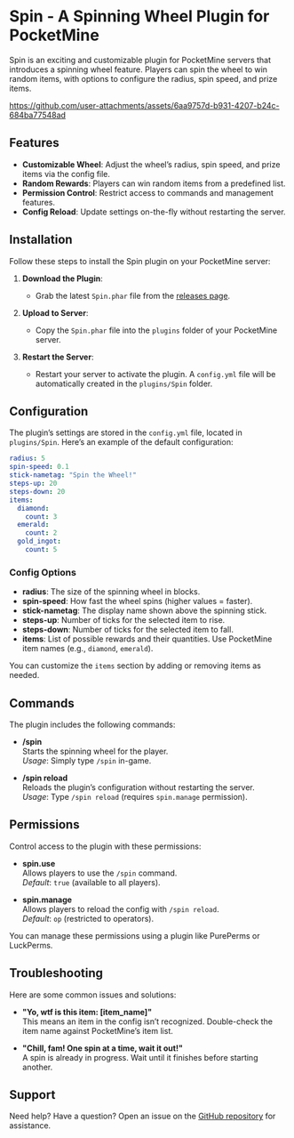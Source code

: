 

# Spin - A Spinning Wheel Plugin for PocketMine

Spin is an exciting and customizable plugin for PocketMine servers that introduces a spinning wheel feature. Players can spin the wheel to win random items, with options to configure the radius, spin speed, and prize items.


https://github.com/user-attachments/assets/6aa9757d-b931-4207-b24c-684ba77548ad


## Features
- **Customizable Wheel**: Adjust the wheel’s radius, spin speed, and prize items via the config file.
- **Random Rewards**: Players can win random items from a predefined list.
- **Permission Control**: Restrict access to commands and management features.
- **Config Reload**: Update settings on-the-fly without restarting the server.

## Installation
Follow these steps to install the Spin plugin on your PocketMine server:

1. **Download the Plugin**:
   - Grab the latest `Spin.phar` file from the [releases page](https://github.com/S-phon/Spin/releases).

2. **Upload to Server**:
   - Copy the `Spin.phar` file into the `plugins` folder of your PocketMine server.

3. **Restart the Server**:
   - Restart your server to activate the plugin. A `config.yml` file will be automatically created in the `plugins/Spin` folder.

## Configuration
The plugin’s settings are stored in the `config.yml` file, located in `plugins/Spin`. Here’s an example of the default configuration:

```yaml
radius: 5
spin-speed: 0.1
stick-nametag: "Spin the Wheel!"
steps-up: 20
steps-down: 20
items:
  diamond:
    count: 3
  emerald:
    count: 2
  gold_ingot:
    count: 5
```

### Config Options
- **radius**: The size of the spinning wheel in blocks.
- **spin-speed**: How fast the wheel spins (higher values = faster).
- **stick-nametag**: The display name shown above the spinning stick.
- **steps-up**: Number of ticks for the selected item to rise.
- **steps-down**: Number of ticks for the selected item to fall.
- **items**: List of possible rewards and their quantities. Use PocketMine item names (e.g., `diamond`, `emerald`).

You can customize the `items` section by adding or removing items as needed.

## Commands
The plugin includes the following commands:

- **/spin**  
  Starts the spinning wheel for the player.  
  *Usage*: Simply type `/spin` in-game.

- **/spin reload**  
  Reloads the plugin’s configuration without restarting the server.  
  *Usage*: Type `/spin reload` (requires `spin.manage` permission).

## Permissions
Control access to the plugin with these permissions:

- **spin.use**  
  Allows players to use the `/spin` command.  
  *Default*: `true` (available to all players).

- **spin.manage**  
  Allows players to reload the config with `/spin reload`.  
  *Default*: `op` (restricted to operators).

You can manage these permissions using a plugin like PurePerms or LuckPerms.

## Troubleshooting
Here are some common issues and solutions:

- **"Yo, wtf is this item: [item_name]"**  
  This means an item in the config isn’t recognized. Double-check the item name against PocketMine’s item list.

- **"Chill, fam! One spin at a time, wait it out!"**  
  A spin is already in progress. Wait until it finishes before starting another.

## Support
Need help? Have a question? Open an issue on the [GitHub repository](https://github.com/S-phon/Spin/issues) for assistance.

